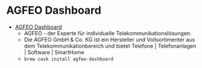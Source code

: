# AGFEO Dashboard
- [AGFEO Dashboard](https://www.agfeo.de/)
  -  AGFEO -  der Experte für individuelle Telekommunikations­lösungen.
  - Die AGFEO GmbH & Co. KG ist ein Hersteller und Vollsortimenter aus dem Telekommunikationbereich und bietet Telefone | Telefonanlagen | Software | SmartHome
  - `brew cask install agfeo-dashboard`
